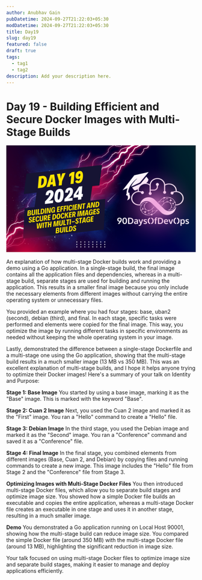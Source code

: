 ```yaml
---
author: Anubhav Gain
pubDatetime: 2024-09-27T21:22:03+05:30
modDatetime: 2024-09-27T21:22:03+05:30
title: Day19
slug: day19
featured: false
draft: true
tags:
  - tag1
  - tag2
description: Add your description here.
---
```


# Day 19 - Building Efficient and Secure Docker Images with Multi-Stage Builds

[![Watch the video](thumbnails/day19.png)](https://www.youtube.com/watch?v=fjWh3BH4LbU)

An explanation of how multi-stage Docker builds work and providing a demo using a Go application. In a single-stage build, the final image contains all the application files and dependencies, whereas in a multi-stage build, separate stages are used for building and running the application. This results in a smaller final image because you only include the necessary elements from different images without carrying the entire operating system or unnecessary files.

You provided an example where you had four stages: base, uban2 (second), debian (third), and final. In each stage, specific tasks were performed and elements were copied for the final image. This way, you optimize the image by running different tasks in specific environments as needed without keeping the whole operating system in your image.

Lastly, demonstrated the difference between a single-stage Dockerfile and a multi-stage one using the Go application, showing that the multi-stage build results in a much smaller image (13 MB vs 350 MB). This was an excellent explanation of multi-stage builds, and I hope it helps anyone trying to optimize their Docker images!
Here's a summary of your talk on Identity and Purpose:

**Stage 1: Base Image**
You started by using a base image, marking it as the "Base" image. This is marked with the keyword "Base".

**Stage 2: Cuan 2 Image**
Next, you used the Cuan 2 image and marked it as the "First" image. You ran a "Hello" command to create a "Hello" file.

**Stage 3: Debian Image**
In the third stage, you used the Debian image and marked it as the "Second" image. You ran a "Conference" command and saved it as a "Conference" file.

**Stage 4: Final Image**
In the final stage, you combined elements from different images (Base, Cuan 2, and Debian) by copying files and running commands to create a new image. This image includes the "Hello" file from Stage 2 and the "Conference" file from Stage 3.

**Optimizing Images with Multi-Stage Docker Files**
You then introduced multi-stage Docker files, which allow you to separate build stages and optimize image size. You showed how a simple Docker file builds an executable and copies the entire application, whereas a multi-stage Docker file creates an executable in one stage and uses it in another stage, resulting in a much smaller image.

**Demo**
You demonstrated a Go application running on Local Host 90001, showing how the multi-stage build can reduce image size. You compared the simple Docker file (around 350 MB) with the multi-stage Docker file (around 13 MB), highlighting the significant reduction in image size.

Your talk focused on using multi-stage Docker files to optimize image size and separate build stages, making it easier to manage and deploy applications efficiently.

